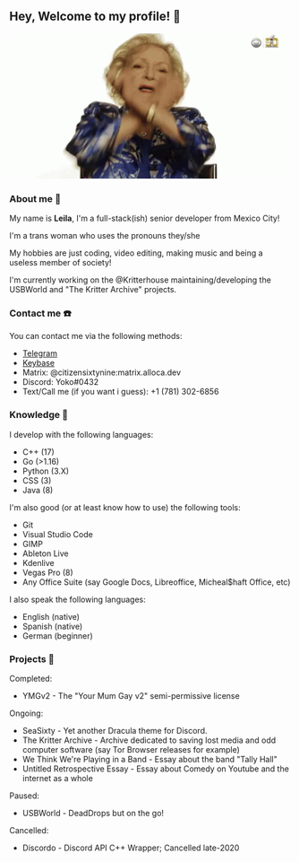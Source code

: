 ## Hey, Welcome to my profile! 🌺

![Dab on dem haters](/ast/dab.gif)

### About me 🦊
My name is **Leila**, I'm a full-stack(ish) senior developer from Mexico City! 

I'm a trans woman who uses the pronouns they/she

My hobbies are just coding, video editing, making music and being a useless member of society!

I'm currently working on the @Kritterhouse maintaining/developing the USBWorld and "The Kritter Archive" projects.

### Contact me ☎️

You can contact me via the following methods:

- [Telegram](t.me/citizensixtynine)
- [Keybase](https://keybase.io/kamikodev)
- Matrix: @citizensixtynine:matrix.alloca.dev
- Discord: Yoko#0432
- Text/Call me (if you want i guess): +1 (781) 302-6856

### Knowledge 🧠

I develop with the following languages:
- C++ (17)
- Go (>1.16)
- Python (3.X)
- CSS (3)
- Java (8)

I'm also good (or at least know how to use) the following tools:
- Git
- Visual Studio Code
- GIMP
- Ableton Live
- Kdenlive
- Vegas Pro (8)
- Any Office Suite (say Google Docs, Libreoffice, Micheal$haft Office, etc)

I also speak the following languages:
- English (native)
- Spanish (native)
- German (beginner)

### Projects 🚧

Completed:
- YMGv2 - The "Your Mum Gay v2" semi-permissive license

Ongoing:
- SeaSixty - Yet another Dracula theme for Discord.
- The Kritter Archive - Archive dedicated to saving lost media and odd computer software (say Tor Browser releases for example)
- We Think We're Playing in a Band - Essay about the band "Tally Hall"
- Untitled Retrospective Essay - Essay about Comedy on Youtube and the internet as a whole 

Paused:
- USBWorld - DeadDrops but on the go!

Cancelled:
- Discordo - Discord API C++ Wrapper; Cancelled late-2020